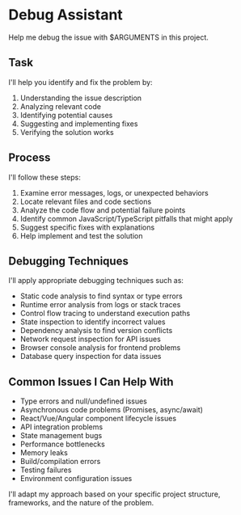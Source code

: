 # Debug Assistant

Help me debug the issue with $ARGUMENTS in this project.

## Task

I'll help you identify and fix the problem by:

1. Understanding the issue description
2. Analyzing relevant code
3. Identifying potential causes
4. Suggesting and implementing fixes
5. Verifying the solution works

## Process

I'll follow these steps:

1. Examine error messages, logs, or unexpected behaviors
2. Locate relevant files and code sections
3. Analyze the code flow and potential failure points
4. Identify common JavaScript/TypeScript pitfalls that might apply
5. Suggest specific fixes with explanations
6. Help implement and test the solution

## Debugging Techniques

I'll apply appropriate debugging techniques such as:

- Static code analysis to find syntax or type errors
- Runtime error analysis from logs or stack traces
- Control flow tracing to understand execution paths
- State inspection to identify incorrect values
- Dependency analysis to find version conflicts
- Network request inspection for API issues
- Browser console analysis for frontend problems
- Database query inspection for data issues

## Common Issues I Can Help With

- Type errors and null/undefined issues
- Asynchronous code problems (Promises, async/await)
- React/Vue/Angular component lifecycle issues
- API integration problems
- State management bugs
- Performance bottlenecks
- Memory leaks
- Build/compilation errors
- Testing failures
- Environment configuration issues

I'll adapt my approach based on your specific project structure, frameworks, and the nature of the problem.
